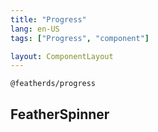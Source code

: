 ```yaml
---
title: "Progress"
lang: en-US
tags: ["Progress", "component"]

layout: ComponentLayout
---
```


`@featherds/progress`

## FeatherSpinner

<Progress-Examples />
